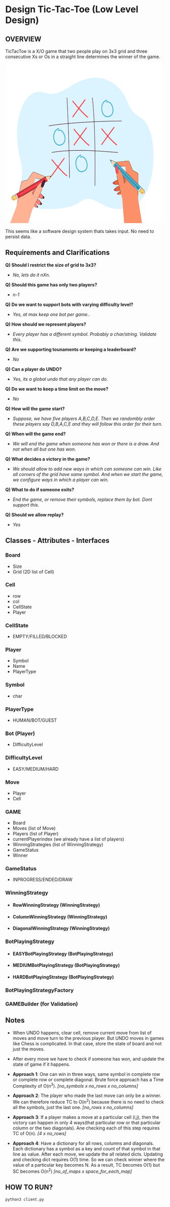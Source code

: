 # Design Tic-Tac-Toe (Low Level Design)

## **OVERVIEW**

TicTacToe is a X/O game that two people play on 3x3 grid and three consecutive Xs or Os in a straight line determines the winner of the game. 

<p>
    <img src="tic_tac_toe.jpg" width="1000" height="500" />
</p>

This seems like a software design system thats takes input. No need to persist data.

## Requirements and Clarifications

**Q) Should I restrict the size of grid to 3x3?**

- _No, lets do it nXn._

**Q) Should this game has only two players?**

- _n-1_

**Q) Do we want to support bots with varying difficulty level?**

- _Yes, at max keep one bot per game._.

**Q) How should we represent players?**

- _Every player has a different symbol. Probably a char/string. Validate this._

**Q) Are we supporting tounaments or keeping a leaderboard?**

- _No_

**Q) Can a player do UNDO?**

- _Yes, its a global undo that any player can do._

**Q) Do we want to keep a time limit on the move?**

- _No_

**Q) How will the game start?**

- _Suppose, we have five players A,B,C,D,E. Then we randombly order these players say D,B,A,C,E and they will follow this order for their turn._

**Q) When will the game end?**

- _We will end the game when someone has won or there is a draw. And not when all but one has won._

**Q) What decides a victory in the game?**

- _We should allow to add new ways in which can someone can win. Like all corners of the grid have same symbol. And when we start the game, we configure ways in which a player can win._

**Q) What to do if someone exits?**

- _End the game, or remove their symbols, replace them by bot. Dont support this._

**Q) Should we allow replay?**

- _Yes_

## Classes - Attributes - Interfaces 

### Board
- Size
- Grid (2D list of Cell)

### Cell
- row
- col
- CellState
- Player

### CellState
- EMPTY/FILLED/BLOCKED

### Player
- Symbol
- Name
- PlayerType

### Symbol
- char

### PlayerType
- HUMAN/BOT/GUEST
 
### Bot (Player)
- DifficultyLevel

### DifficultyLevel
- EASY/MEDIUM/HARD

### Move
- Player
- Cell

### GAME
- Board
- Moves (list of Move)
- Players (list of Player)
- currentPlayerindex (we already have a list of players)
- WinningStrategies (list of WinningStrategy)
- GameStatus 
- Winner

### GameStatus
- INPROGRESS/ENDED/DRAW

### WinningStrategy

- #### RowWinningStrategy (WinningStrategy)
- #### ColumnWinningStrategy (WinningStrategy)
- #### DiagonalWinningStrategy (WinningStrategy)

### BotPlayingStrategy

- #### EASYBotPlayingStrategy (BotPlayingStrategy)
- #### MEDIUMBotPlayingStrategy (BotPlayingStrategy)
- #### HARDBotPlayingStrategy (BotPlayingStrategy)

### BotPlayingStrategyFactory

### GAMEBuilder (for Validation)

## Notes

- When UNDO happens, clear cell, remove current move from list of moves and move turn to the previous player. But UNDO moves in games like Chess is complicated. In that case, store the state of board and not just the moves.

- After every move we have to check if someone has won, and update the state of game if it happens.

- **Approach 1**: One can win in three ways, same symbol in complete row or complete row or complete diagonal. Brute force approach has a Time Complexity of O(n<sup>3</sup>). *[no_symbols x no_rows x no_columns]*

- **Approach 2**: The player who made the last move can only be a winner. We can therefore reduce TC to O(n<sup>2</sup>) because there is no need to check all the symbols, just the last one. *[no_rows x no_columns]*

- **Approach 3**: If a player makes a move at a particular cell (i,j), then the victory can happen in only 4 ways(that particular row or that particular column or the two diagonals). Ane checking each of this step requires TC of O(n). *[4 x no_rows]*

- **Approach 4**: Have a dictionary for all rows, columns and diagonals. Each dictionary has a symbol as a key and count of that symbol in that line as value. After each move, we update the all related dicts. Updating and checking dict requires O(1) time. So we can check winner where the value of a particular key becomes N. As a result, TC becomes O(1) but SC becomes O(n<sup>2</sup>) *[no_of_maps x space_for_each_map]*

## HOW TO RUN?
```python 
python3 client.py
```
